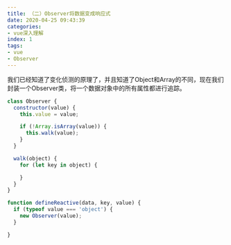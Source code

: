 ```yaml
---
title: （二）Observer将数据变成响应式
date: 2020-04-25 09:43:39
categories:
- vue深入理解
index: 1
tags:
- vue
- Observer
---
```

我们已经知道了变化侦测的原理了，并且知道了Object和Array的不同，现在我们封装一个Observer类，将一个数据对象中的所有属性都进行追踪。

``` javascript
class Observer {
  constructor(value) {
    this.value = value;

    if (!Array.isArray(value)) {
      this.walk(value);
    }
  }

  walk(object) {
    for (let key in object) {

    }
  }
}

function defineReactive(data, key, value) {
  if (typeof value === 'object') {
    new Observer(value);
  }

}
```